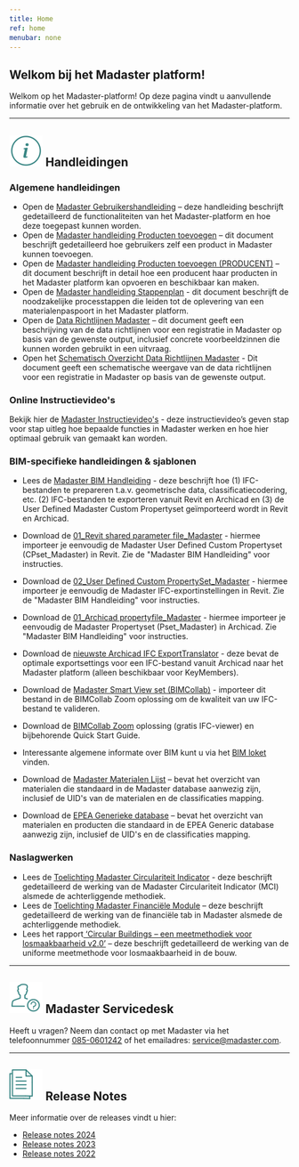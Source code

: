 ```yaml
---
title: Home
ref: home
menubar: none
---
```


## Welkom bij het Madaster platform!
Welkom op het Madaster-platform! Op deze pagina vindt u aanvullende informatie over het gebruik en de ontwikkeling van het Madaster-platform.

---

## <img class="header-img" src="/assets/images/767.svg" /> Handleidingen

### Algemene handleidingen

 * Open de <a href="/files/nl/Madaster - Gebruikershandleiding.pdf" target="_blank">Madaster Gebruikershandleiding</a> – deze handleiding beschrijft gedetailleerd de functionaliteiten van het Madaster-platform en hoe deze toegepast kunnen worden.
 * Open de <a href="/files/nl/Madaster - Handleiding Product toevoegen.pdf" target="_blank">Madaster handleiding Producten toevoegen</a> – dit document beschrijft gedetailleerd hoe gebruikers zelf een product in Madaster kunnen toevoegen.
 * Open de <a href="/files/nl/Madaster - Handleiding Product toevoegen (Producent).pdf" target="_blank">Madaster handleiding Producten toevoegen (PRODUCENT)</a> – dit document beschrijft in detail hoe een producent haar producten in het Madaster platform kan opvoeren en beschikbaar kan maken.
 * Open de <a href="/files/nl/Madaster - Stappenplan.pdf" target="_blank">Madaster handleiding Stappenplan</a> - dit document beschrijft de noodzakelijke processtappen die leiden tot de oplevering van een materialenpaspoort in het Madaster platform.
 * Open de <a href="/files/nl/Madaster - Data richtlijnen Madaster.pdf" target="_blank">Data Richtlijnen Madaster</a> – dit document geeft een beschrijving van de data richtlijnen voor een registratie in Madaster op basis van de gewenste output, inclusief concrete voorbeeldzinnen die kunnen worden gebruikt in een uitvraag.
 * Open het <a href="/files/nl/Data requirements Madaster schematisch overzicht.xlsx" target="_blank">Schematisch Overzicht Data Richtlijnen Madaster</a> - Dit document geeft een schematische weergave van de data richtlijnen voor een registratie in Madaster op basis van de gewenste output.

### Online Instructievideo's

Bekijk hier de <a href="https://www.youtube.com/watch?v=fPVuCa9L1uQ&list=PLS17hWTtwLRQjWdwc1G_x9wTcH1hFdUeB" target="_blank">Madaster Instructievideo's</a> - deze instructievideo’s geven stap voor stap uitleg hoe bepaalde functies in Madaster werken en hoe hier optimaal gebruik van gemaakt kan worden.


### BIM-specifieke handleidingen & sjablonen

 * Lees de <a href="/files/nl/Madaster - BIM handleiding.pdf" target="_blank">Madaster BIM Handleiding</a> - deze beschrijft hoe (1) IFC-bestanden te prepareren t.a.v. geometrische data, classificatiecodering, etc. (2) IFC-bestanden te exporteren vanuit Revit en Archicad en (3) de User Defined Madaster Custom Propertyset geïmporteerd wordt in Revit en Archicad.
* Download de <a href="/files/nl/01_Revit CPset_Madaster.txt.zip" target="_blank">01_Revit shared parameter file_Madaster</a> - hiermee importeer je eenvoudig de Madaster User Defined Custom Propertyset (CPset_Madaster) in Revit. Zie de "Madaster BIM Handleiding" voor instructies.
* Download de <a href="/files/nl/02_User Defined CustomPropertySet_Madaster.txt.zip" target="_blank">02_User Defined Custom PropertySet_Madaster</a> - hiermee importeer je eenvoudig de Madaster IFC-exportinstellingen in Revit. Zie de "Madaster BIM Handleiding" voor instructies.
* Download de <a href="/files/nl/01_Archicad propertyfile_Madaster_Archicad.xml.zip" target="_blank">01_Archicad propertyfile_Madaster</a> - hiermee importeer je eenvoudig de Madaster Propertyset (Pset_Madaster) in Archicad. Zie "Madaster BIM Handleiding" voor instructies. 
* Download de <a href="https://helpcenter.kubusinfo.nl/portal/nl/kb/articles/ifc-modelexport-voor-madaster#Verwijzigingen)" target="_blank">nieuwste Archicad IFC ExportTranslator</a> - deze bevat de optimale exportsettings voor een IFC-bestand vanuit Archicad naar het Madaster platform (alleen beschikbaar voor KeyMembers).
 * Download de <a href="https://helpcenter.bimcollab.com/portal/nl/kb/articles/smart-view-sets-downloads-nl" target="_blank">Madaster Smart View set (BIMCollab)</a> - importeer dit bestand in de BIMCollab Zoom oplossing om de kwaliteit van uw IFC-bestand te valideren.
 * Download de <a href="https://www.bimcollab.com/nl/go/free-ifc-viewer/" target="_blank">BIMCollab Zoom</a> oplossing (gratis IFC-viewer) en bijbehorende Quick Start Guide.
 * Interessante algemene informate over BIM kunt u via het <a href="https://www.bimloket.nl/p/294/BIM-basis-ILS" target="_blank">BIM loket</a> vinden.

 
  * Download de <a href="/files/nl/Madaster Materialen.xlsx" target="_blank">Madaster Materialen Lijst</a> – bevat het overzicht van materialen die standaard in de Madaster database aanwezig zijn, inclusief de UID's van de materialen en de classificaties mapping.
  * Download de <a href="/files/nl/EPEA_Generic.xlsx" target="_blank">EPEA Generieke database</a> – bevat het overzicht van materialen en producten die standaard in de EPEA Generic database aanwezig zijn, inclusief de UID's en de classificaties mapping.

### Naslagwerken

* Lees de <a href="/files/nl/Toelichting_Madaster_Circulariteit_Indicator_v1.0_nl.pdf" target="_blank">Toelichting Madaster Circulariteit Indicator</a> - deze beschrijft gedetailleerd de werking van de Madaster Circulariteit Indicator (MCI) alsmede de achterliggende methodiek.
* Lees de <a href="/files/nl/Madaster - Financieel.pdf" target="_blank">Toelichting Madaster Financiële Module</a> – deze beschrijft gedetailleerd de werking van de financiële tab in Madaster alsmede de achterliggende methodiek.
* Lees het rapport<a href="/files/nl/Circular Buildings - een meetmethodiek voor losmaakbaarheid versie 2.pdf" target="_blank"> ‘Circular Buildings – een meetmethodiek voor losmaakbaarheid v2.0’</a> – deze beschrijft gedetailleerd de werking van de uniforme meetmethode voor losmaakbaarheid in de bouw.

---

## <img class="header-img" src="/assets/images/771.svg" /> Madaster Servicedesk
Heeft u vragen? Neem dan contact op met Madaster via het telefoonnummer [085-0601242](tel:+31850601242) of het emailadres: <service@madaster.com>.

---

## <img class="header-img" src="/assets/images/770.svg" /> Release Notes

Meer informatie over de releases vindt u hier:

* <a href="/files/nl/Madaster Releasenotes 2024.pdf" target="_blank">Release notes 2024</a>
* <a href="/files/nl/Madaster Releasenotes 2023.pdf" target="_blank">Release notes 2023</a>
* <a href="/files/nl/Madaster Releasenotes 2022.pdf" target="_blank">Release notes 2022</a>
